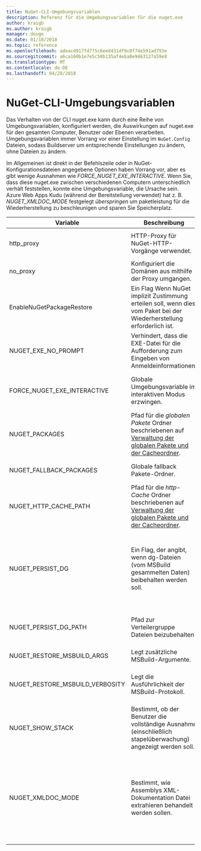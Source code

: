 ```yaml
---
title: NuGet-CLI-Umgebungsvariablen
description: Referenz für die Umgebungsvariablen für die nuget.exe
author: kraigb
ms.author: kraigb
manager: douge
ms.date: 01/18/2018
ms.topic: reference
ms.openlocfilehash: adeacd917fd775c6eed431df9c0f74e591ad793e
ms.sourcegitcommit: a6ca160b1e7e5c58b135af4eba0e9463127a59e8
ms.translationtype: MT
ms.contentlocale: de-DE
ms.lasthandoff: 04/28/2018
---
```

# <a name="nuget-cli-environment-variables"></a>NuGet-CLI-Umgebungsvariablen

Das Verhalten von der CLI nuget.exe kann durch eine Reihe von Umgebungsvariablen, konfiguriert werden, die Auswirkungen auf nuget.exe für den gesamten Computer, Benutzer oder Ebenen verarbeiten. Umgebungsvariablen immer Vorrang vor einer Einstellung im `NuGet.Config` Dateien, sodass Buildserver um entsprechende Einstellungen zu ändern, ohne Dateien zu ändern.

Im Allgemeinen ist direkt in der Befehlszeile oder in NuGet-Konfigurationsdateien angegebene Optionen haben Vorrang vor, aber es gibt wenige Ausnahmen wie *FORCE_NUGET_EXE_INTERACTIVE*. Wenn Sie, dass diese nuget.exe zwischen verschiedenen Computern unterschiedlich verhält feststellen, konnte eine Umgebungsvariable, die Ursache sein. Azure Web Apps Kudu (während der Bereitstellung verwendet) hat z. B. *NUGET_XMLDOC_MODE* festgelegt *überspringen* um paketleistung für die Wiederherstellung zu beschleunigen und sparen Sie Speicherplatz.

| Variable | Beschreibung | Hinweise |
| --- | --- | --- |
| http_proxy | HTTP-Proxy für NuGet-HTTP-Vorgänge verwendet. | Dies würde angegeben werden, als `http://<username>:<password>@proxy.com`. |
| no_proxy | Konfiguriert die Domänen aus mithilfe der Proxy umgangen. | Als Domänen, die durch Kommas (,) getrennt angegeben werden. |
| EnableNuGetPackageRestore | Ein Flag Wenn NuGet implizit Zustimmung erteilen soll, wenn dies vom Paket bei der Wiederherstellung erforderlich ist. | Angegebenes Flag so behandelt, als *"true"* oder *1*, ein anderer Wert als Flag nicht festgelegt. |
| NUGET_EXE_NO_PROMPT | Verhindert, dass die EXE-Datei für die Aufforderung zum Eingeben von Anmeldeinformationen. | Beliebiger Wert außer null oder eine leere Zeichenfolge behandelt wird, als dies Kennzeichen Satz / "true". |
| FORCE_NUGET_EXE_INTERACTIVE | Globale Umgebungsvariable im interaktiven Modus erzwingen. | Beliebiger Wert außer null oder eine leere Zeichenfolge behandelt wird, als dies Kennzeichen Satz / "true". |
| NUGET_PACKAGES | Pfad für die *globalen Pakete* Ordner beschriebenen auf [Verwaltung der globalen Pakete und der Cacheordner](../consume-packages/managing-the-global-packages-and-cache-folders.md). | Als absoluter Pfad angegeben. |
| NUGET_FALLBACK_PACKAGES | Globale fallback Pakete-Ordner. | Absolute Pfade durch Semikolon (;) getrennt werden. |
| NUGET_HTTP_CACHE_PATH | Pfad für die *http-Cache* Ordner beschriebenen auf [Verwaltung der globalen Pakete und der Cacheordner](../consume-packages/managing-the-global-packages-and-cache-folders.md). | Als absoluter Pfad angegeben. |
| NUGET_PERSIST_DG | Ein Flag, der angibt, wenn dg-Dateien (vom MSBuild gesammelten Daten) beibehalten werden soll. | Als angegebenen *"true"* oder *"false"* (Standard), wenn NUGET_PERSIST_DG_PATH nicht festgelegt werden in temporären Verzeichnis (NuGetScratch Ordner im aktuellen Umgebung temporären Verzeichnis) gespeichert werden. |
| NUGET_PERSIST_DG_PATH | Pfad zur Verteilergruppe Dateien beizubehalten. | Als absoluter Pfad angegeben, wird diese Option nur verwendet, wenn *NUGET_PERSIST_DG* festgelegt ist auf "true". |
| NUGET_RESTORE_MSBUILD_ARGS | Legt zusätzliche MSBuild-Argumente. | |
| NUGET_RESTORE_MSBUILD_VERBOSITY | Legt die Ausführlichkeit der MSBuild-Protokoll. | Standardmäßig wird *stillen* ("/ V: Q"). Mögliche Werte *Q [Uiet]*, *m [mindestens]*, *n [Ormal]*, *d [etaillierte]*, und *Diag [Nostic]*. |
| NUGET_SHOW_STACK | Bestimmt, ob der Benutzer die vollständige Ausnahme (einschließlich stapelüberwachung) angezeigt werden soll. | Als angegebenen *"true"* oder *"false"* (Standard). |
| NUGET_XMLDOC_MODE | Bestimmt, wie Assemblys XML-Dokumentation Datei extrahieren behandelt werden sollen. | Sind Sie unterstützten Modi *überspringen* (XML-Dokumentationsdateien nicht extrahieren), *komprimieren* (Speichern von XML-Dokumentationsdateien als Zip-Archiv) oder *keine* (default, XML-Dokumentationsdateien als reguläre behandeln -Dateien). |
